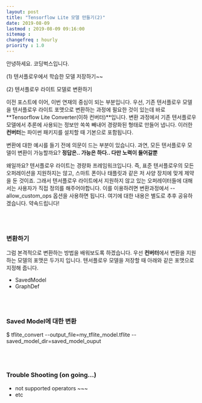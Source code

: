 ```yaml
---
layout: post
title: "Tensorflow Lite 모델 만들기(2)"
date: 2019-08-09
lastmod : 2019-08-09 09:16:00
sitemap :
changefreq : hourly
priority : 1.0
---
```


안녕하세요. 코딩벅스입니다.



(1) 텐서플로우에서 학습한 모델 저장하기~~

(2) 텐서플로우 라이트 모델로 변환하기



이전 포스트에 이어, 이번 연재의 중심이 되는 부분입니다.  우선, 기존 텐서플로우 모델을 텐서플로우 라이트 포맷으로 변환하는 과정에 필요한 것이 있는데 바로 **Tensorflow Lite Converter(이하 컨버터)**입니다. 변환 과정에서 기존 텐서플로우 모델에서 추론에 사용되는 정보만 쏙쏙 빼내어 경량화된 형태로 만들어 냅니다. 이러한 **컨버터**는 파이썬 패키지를 설치할 때 기본으로 포함됩니다. 



변환에 대한 예시를 들기 전에 의문이 드는 부분이 있습니다. 과연, 모든 텐서플로우 모델이  변환이 가능할까요? **정답은.. 가능은 하다.. 다만 노력이 들어갈뿐** 



왜일까요?  텐서플로우 라이트는 경량화 프레임워크입니다. 즉, 표준 텐서플로우의 모든 오퍼레이션을 지원하지는 않고, 스마트 폰이나 태플릿과 같은 저 사양 장치에 맞게 제약을 둔 것이죠. 그래서 텐서플로우 라이트에서 지원하지 않고 있는 오퍼레이터들에 대해서는 사용자가 직접 정의를 해주어야합니다. 이를 이용하려면 변환과정에서 --allow_custom_ops 옵션을 사용하면 됩니다. 여기에 대한 내용은 별도로 추후 공유하겠습니다. 약속드립니다!

<br><br>

### 변환하기 

그럼 본격적으로 변환하는 방법을 배워보도록 하겠습니다. 우선 **컨버터**에서 변환을 지원하는 모델의 포맷은 두가지 입니다. 텐서플로우 모델을 저장할 때 아래와 같은 포맷으로 지정해 줍니다.

* SavedModel
* GraphDef

<br><br>

### Saved Model에 대한 변환

$ tflite_convert  --output_file=my_tflite_model.tflite  --saved_model_dir=saved_model_ouput

<br><br>

### Trouble Shooting (on going...)

* not supported operators ~~~
* etc
